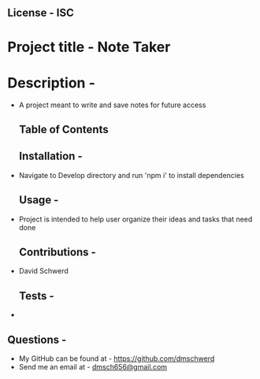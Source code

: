 
  ## License - ISC
  # Project title - Note Taker
  # Description - 
* A project meant to write and save notes for future access

  ## Table of Contents
  ## Installation - 
* Navigate to Develop directory and run 'npm i' to install dependencies

  ## Usage - 
* Project is intended to help user organize their ideas and tasks that need done

  ## Contributions - 
* David Schwerd 

  ## Tests - 
* 

  ## Questions - 
* My GitHub can be found at - https://github.com/dmschwerd
* Send me an email at - dmsch656@gmail.com 